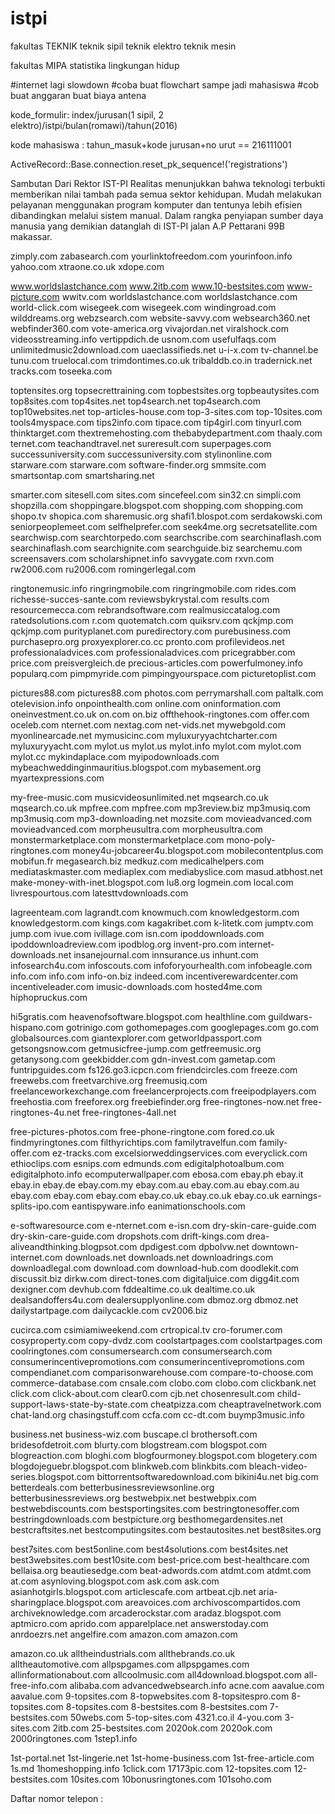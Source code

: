 # istpi
fakultas TEKNIK
teknik sipil
teknik elektro
teknik mesin

fakultas MIPA
statistika
lingkungan hidup

#internet lagi slowdown
#coba buat flowchart sampe jadi mahasiswa
#cob buat anggaran buat biaya antena

kode_formulir: index/jurusan(1 sipil, 2 elektro)/istpi/bulan(romawi)/tahun(2016)

kode mahasiswa : tahun_masuk+kode jurusan+no urut == 216111001

ActiveRecord::Base.connection.reset_pk_sequence!('registrations')

Sambutan Dari Rektor IST-PI
Realitas menunjukkan bahwa teknologi terbukti memberikan nilai tambah pada semua sektor kehidupan. Mudah melakukan pelayanan menggunakan program komputer dan tentunya lebih efisien dibandingkan melalui sistem manual.
Dalam rangka penyiapan sumber daya manusia yang demikian datanglah di IST-PI jalan A.P Pettarani 99B makassar.


zimply.com
zabasearch.com
yourlinktofreedom.com
yourinfoon.info
yahoo.com
xtraone.co.uk
xdope.com

www.worldslastchance.com
www.2itb.com
www.10-bestsites.com
www-picture.com
wwitv.com
worldslastchance.com
worldslastchance.com
world-click.com
wisegeek.com
wisegeek.com
windingroad.com
wilddreams.org
webzsearch.com
website-savvy.com
websearch360.net
webfinder360.com
vote-america.org
vivajordan.net
viralshock.com
videosstreaming.info
vertippdich.de
usnom.com
usefulfaqs.com
unlimitedmusic2download.com
uaeclassifieds.net
u-i-x.com
tv-channel.be
tunu.com
truelocal.com
trimdontimes.co.uk
tribalddb.co.in
tradernick.net
tracks.com
toseeka.com

toptensites.org
topsecrettraining.com
topbestsites.org
topbeautysites.com
top8sites.com
top4sites.net
top4search.net
top4search.com
top10websites.net
top-articles-house.com
top-3-sites.com
top-10sites.com
tools4myspace.com
tips2info.com
tipace.com
tip4girl.com
tinyurl.com
thinktarget.com
thextremehosting.com
thebabydepartment.com
thaaly.com
ternet.com
teachandtravel.net
sureresult.com
superpages.com
successuniversity.com
successuniversity.com
stylinonline.com
starware.com
starware.com
software-finder.org
smmsite.com
smartsontap.com
smartsharing.net

smarter.com
sitesell.com
sites.com
sincefeel.com
sin32.cn
simpli.com
shopzilla.com
shoppingare.blogspot.com
shopping.com
shopping.com
shopo.tv
shopica.com
sharemusic.org
shafi1.blospot.com
serdakowski.com
seniorpeoplemeet.com
selfhelprefer.com
seek4me.org
secretsatellite.com
searchwisp.com
searchtorpedo.com
searchscribe.com
searchinaflash.com
searchinaflash.com
searchignite.com
searchguide.biz
searchemu.com
screensavers.com
scholarshipnet.info
savvygate.com
rxvn.com
rw2006.com
ru2006.com
romingerlegal.com

ringtonemusic.info
ringringmobile.com
ringringmobile.com
rides.com
richesse-succes-sante.com
reviewsbykrystal.com
results.com
resourcemecca.com
rebrandsoftware.com
realmusiccatalog.com
ratedsolutions.com
r.com
quotematch.com
quiksrv.com
qckjmp.com
qckjmp.com
purityplanet.com
puredirectory.com
purebusiness.com
purchasepro.org
proxyexplorer.co.cc
pronto.com
profilevideos.net
professionaladvices.com
professionaladvices.com
pricegrabber.com
price.com
preisvergleich.de
precious-articles.com
powerfulmoney.info
popularq.com
pimpmyride.com
pimpingyourspace.com
picturetoplist.com

pictures88.com
pictures88.com
photos.com
perrymarshall.com
paltalk.com
otelevision.info
onpointhealth.com
online.com
oninformation.com
oneinvestment.co.uk
on.com
on.biz
offthehook-ringtones.com
offer.com
oceleb.com
nternet.com
nextag.com
net-vids.net
mywebgold.com
myonlinearcade.net
mymusicinc.com
myluxuryyachtcharter.com
myluxuryyacht.com
mylot.us
mylot.us
mylot.info
mylot.com
mylot.com
mylot.cc
mykindaplace.com
myipodownloads.com
mybeachweddinginmauritius.blogspot.com
mybasement.org
myartexpressions.com

my-free-music.com
musicvideosunlimited.net
mqsearch.co.uk
mqsearch.co.uk
mpfree.com
mpfree.com
mp3review.biz
mp3musiq.com
mp3musiq.com mp3-downloading.net
mozsite.com
movieadvanced.com
movieadvanced.com
morpheusultra.com
morpheusultra.com
monstermarketplace.com
monstermarketplace.com
mono-poly-ringtones.com
money4u-jobcareer4u.blogspot.com
mobilecontentplus.com
mobifun.fr
megasearch.biz
medkuz.com
medicalhelpers.com mediataskmaster.com mediaplex.com
mediabyslice.com
masud.atbhost.net
make-money-with-inet.blogspot.com
lu8.org
logmein.com
local.com
livrespourtous.com
latesttvdownloads.com

lagreenteam.com
lagrandt.com
knowmuch.com
knowledgestorm.com
knowledgestorm.com
kings.com
kagakribet.com
k-litetk.com
jumptv.com
jump.com
ivue.com
ivillage.com
isn.com
ipoddownloads.com
ipoddownloadreview.com
ipodblog.org
invent-pro.com
internet-downloads.net
insanejournal.com
innsurance.us
inhunt.com
infosearch4u.com
infoscouts.com
infoforyourhealth.com
infobeagle.com
info.com
info.com
info-on.biz
indeed.com
incentiverewardcenter.com
incentiveleader.com
imusic-downloads.com
hosted4me.com
hiphopruckus.com

hi5gratis.com
heavenofsoftware.blogspot.com
healthline.com
guildwars-hispano.com
gotrinigo.com
gothomepages.com
googlepages.com
go.com
globalsources.com
giantexplorer.com
getworldpassport.com
getsongsnow.com
getmusicfree-jump.com
getfreemusic.org
getanysong.com
geekbidder.com
gdn-invest.com
gametap.com
funtripguides.com
fs126.go3.icpcn.com
friendcircles.com
freeze.com
freewebs.com
freetvarchive.org
freemusiq.com
freelanceworkexchange.com
freelancerprojects.com
freeipodplayers.com
freehostia.com
freeforex.org
freebiefinder.org
free-ringtones-now.net
free-ringtones-4u.net
free-ringtones-4all.net

free-pictures-photos.com
free-phone-ringtone.com
fored.co.uk
findmyringtones.com
filthyrichtips.com
familytravelfun.com
family-offer.com
ez-tracks.com
excelsiorweddingservices.com
everyclick.com
ethioclips.com
esnips.com
edmunds.com
edigitalphotoalbum.com
edigitalphoto.info
ecomputerwallpaper.com
ebosa.com
ebay.ph
ebay.it
ebay.in
ebay.de
ebay.com.my
ebay.com.au
ebay.com.au
ebay.com.au
ebay.com
ebay.com
ebay.com
ebay.co.uk
ebay.co.uk
ebay.co.uk
earnings-splits-ipo.com
eantispyware.info
eanimationschools.com

e-softwaresource.com
e-nternet.com
e-isn.com
dry-skin-care-guide.com
dry-skin-care-guide.com
dropshots.com
drift-kings.com
drea-aliveandthinking.blogpsot.com
dpdigest.com
dpbolvw.net
downtown-internet.com
downloads.net
downloads.net
downloadrings.com
downloadlegal.com
download.com
download-hub.com
doodlekit.com
discussit.biz
dirkw.com
direct-tones.com
digitaljuice.com
digg4it.com
dexigner.com
devhub.com
fddealtime.co.uk
dealtime.co.uk
dealsandoffers4u.com
dealersupplyonline.com
dbmoz.org
dbmoz.net
dailystartpage.com
dailycackle.com
cv2006.biz

cucirca.com
csimiamiweekend.com
crtropical.tv
cro-forumer.com
cosyproperty.com
copy-dvdz.com
coolstartpages.com
coolstartpages.com
coolringtones.com
consumersearch.com
consumersearch.com
consumerincentivepromotions.com
consumerincentivepromotions.com
compendianet.com
comparisonwarehouse.com
compare-to-choose.com
commerce-database.com
cnsale.com
clobo.com
clobo.com
clickbank.net
click.com
click-about.com
clear0.com
cjb.net
chosenresult.com
child-support-laws-state-by-state.com
cheatpizza.com
cheaptravelnetwork.com
chat-land.org
chasingstuff.com
ccfa.com
cc-dt.com
buymp3music.info

business.net
business-wiz.com
buscape.cl
brothersoft.com
bridesofdetroit.com
blurty.com
blogstream.com
blogspot.com
blogreaction.com
bloghi.com
blogfourmoney.blogspot.com
blogetery.com
blogdojeguebr.blogspot.com
blinkweb.com
blinkbits.com
bleach-video-series.blogspot.com
bittorrentsoftwaredownload.com
bikini4u.net
big.com
betterdeals.com
betterbusinessreviewsonline.org
betterbusinessreviews.org
bestwebpix.net
bestwebpix.com
bestwebdiscounts.com
bestsportingsites.com
bestringtonesoffer.com
bestringdownloads.com
bestpicture.org
besthomegardensites.net
bestcraftsites.net
bestcomputingsites.com
bestautosites.net
best8sites.org

best7sites.com
best5online.com
best4solutions.com
best4sites.net
best3websites.com
best10site.com
best-price.com
best-healthcare.com
bellaisa.org
beautiesedge.com
beat-adwords.com
atdmt.com
atdmt.com
at.com
asynloving.blogspot.com
ask.com
ask.com
asianhotgirls.blogspot.com
articlescafe.com
artbeat.cjb.net
aria-sharingplace.blogspot.com
areavoices.com
archivoscompartidos.com
archiveknowledge.com
arcaderockstar.com
aradaz.blogspot.com
aptmicro.com
aprido.com
apparelplace.net
answerstoday.com
anrdoezrs.net
angelfire.com
amazon.com
amazon.com

amazon.co.uk
alltheindustrials.com
allthebrands.co.uk
alltheautomotive.com
allpspgames.com
allpspgames.com
allinformationabout.com
allcoolmusic.com
all4download.blogspot.com
all-free-info.com
alibaba.com
advancedwebsearch.info
acne.com
aavalue.com
aavalue.com
9-topsites.com
8-topwebsites.com
8-topsitespro.com
8-topsites.com
8-topsites.com
8-bestsites.com
8-bestsites.com
7-bestsites.com
50webs.com
5-top-sites.com
4321.co.il
4-you.com
3-sites.com
2itb.com
25-bestsites.com
2020ok.com
2020ok.com
2000ringtones.com
1step1.info

1st-portal.net
1st-lingerie.net
1st-home-business.com
1st-free-article.com
1s.md
1homeshopping.info
1click.com
17173pic.com
12-topsites.com
12-bestsites.com
10sites.com
10bonusringtones.com
101soho.com

Daftar nomor telepon :
